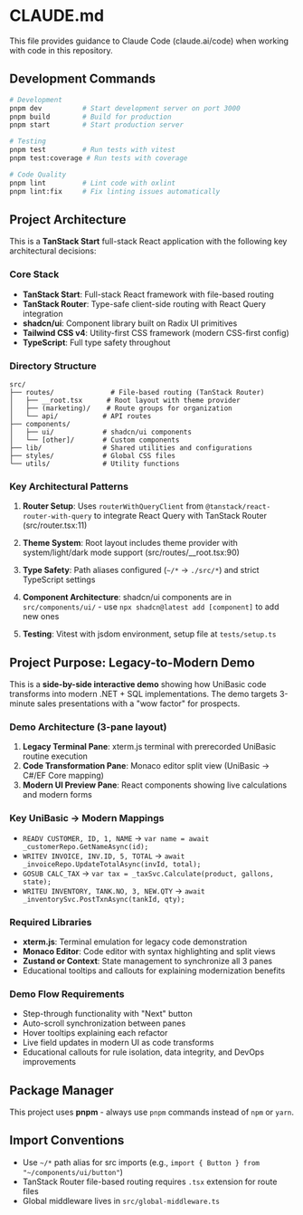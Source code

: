# CLAUDE.md

This file provides guidance to Claude Code (claude.ai/code) when working with code in this repository.

## Development Commands

```bash
# Development
pnpm dev          # Start development server on port 3000
pnpm build        # Build for production
pnpm start        # Start production server

# Testing
pnpm test         # Run tests with vitest
pnpm test:coverage # Run tests with coverage

# Code Quality
pnpm lint         # Lint code with oxlint
pnpm lint:fix     # Fix linting issues automatically
```

## Project Architecture

This is a **TanStack Start** full-stack React application with the following key architectural decisions:

### Core Stack
- **TanStack Start**: Full-stack React framework with file-based routing
- **TanStack Router**: Type-safe client-side routing with React Query integration
- **shadcn/ui**: Component library built on Radix UI primitives
- **Tailwind CSS v4**: Utility-first CSS framework (modern CSS-first config)
- **TypeScript**: Full type safety throughout

### Directory Structure
```
src/
├── routes/              # File-based routing (TanStack Router)
│   ├── __root.tsx      # Root layout with theme provider
│   ├── (marketing)/    # Route groups for organization
│   └── api/           # API routes
├── components/
│   ├── ui/            # shadcn/ui components
│   └── [other]/       # Custom components
├── lib/               # Shared utilities and configurations
├── styles/            # Global CSS files
└── utils/             # Utility functions
```

### Key Architectural Patterns

1. **Router Setup**: Uses `routerWithQueryClient` from `@tanstack/react-router-with-query` to integrate React Query with TanStack Router (src/router.tsx:11)

2. **Theme System**: Root layout includes theme provider with system/light/dark mode support (src/routes/__root.tsx:90)

3. **Type Safety**: Path aliases configured (`~/*` → `./src/*`) and strict TypeScript settings

4. **Component Architecture**: shadcn/ui components are in `src/components/ui/` - use `npx shadcn@latest add [component]` to add new ones

5. **Testing**: Vitest with jsdom environment, setup file at `tests/setup.ts`

## Project Purpose: Legacy-to-Modern Demo

This is a **side-by-side interactive demo** showing how UniBasic code transforms into modern .NET + SQL implementations. The demo targets 3-minute sales presentations with a "wow factor" for prospects.

### Demo Architecture (3-pane layout)

1. **Legacy Terminal Pane**: xterm.js terminal with prerecorded UniBasic routine execution
2. **Code Transformation Pane**: Monaco editor split view (UniBasic → C#/EF Core mapping)  
3. **Modern UI Preview Pane**: React components showing live calculations and modern forms

### Key UniBasic → Modern Mappings

- `READV CUSTOMER, ID, 1, NAME` → `var name = await _customerRepo.GetNameAsync(id);`
- `WRITEV INVOICE, INV.ID, 5, TOTAL` → `await _invoiceRepo.UpdateTotalAsync(invId, total);`
- `GOSUB CALC_TAX` → `var tax = _taxSvc.Calculate(product, gallons, state);`
- `WRITEU INVENTORY, TANK.NO, 3, NEW.QTY` → `await _inventorySvc.PostTxnAsync(tankId, qty);`

### Required Libraries

- **xterm.js**: Terminal emulation for legacy code demonstration
- **Monaco Editor**: Code editor with syntax highlighting and split views
- **Zustand or Context**: State management to synchronize all 3 panes
- Educational tooltips and callouts for explaining modernization benefits

### Demo Flow Requirements

- Step-through functionality with "Next" button
- Auto-scroll synchronization between panes
- Hover tooltips explaining each refactor
- Live field updates in modern UI as code transforms
- Educational callouts for rule isolation, data integrity, and DevOps improvements

## Package Manager

This project uses **pnpm** - always use `pnpm` commands instead of `npm` or `yarn`.

## Import Conventions

- Use `~/*` path alias for src imports (e.g., `import { Button } from "~/components/ui/button"`)
- TanStack Router file-based routing requires `.tsx` extension for route files
- Global middleware lives in `src/global-middleware.ts`